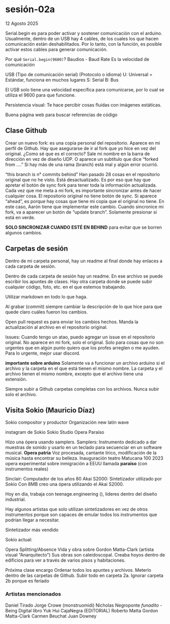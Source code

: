 # sesión-02a

12 Agosto 2025

Serial.begin es para poder activar y sostener comunicación con el arduino. Usualmente, dentro de un USB hay 4 cables, de los cuales los que hacen comunicación están deshabilitados. Por lo tanto, con la función, es posible activar estos cables para generar comunicación.

Por qué ```Serial.begin(9600)```?
Baudios - Baud Rate
Es la velocidad de comunicación

USB (Tipo de comunicación serial) (Protocolo o idioma)
U: Universal = Estándar, funciona en muchos lugares
S: Serial
B: Bus

El USB solo tiene una velocidad específica para comunicarse, por lo cual se utiliza el 9600 para que funcione.

Persistencia visual: Te hace percibir cosas fluidas con imágenes estáticas.

Buena página web para buscar referencias de código

## Clase Github

Crear un nuevo fork: es una copia personal del repositorio. Aparece en mi perfil de Github. Hay que asegurarse de ir al fork que yo hice en vez del original. ¿Como sé que es el correcto? Sale mi nombre en la barra de dirección en vez de diseño UDP. O aparece un subtítulo que dice “forked from ….”
Si hay más de una rama (branch) está mal y algún error ocurrió.

“this branch is n° commits behind” Han pasado 28 cosas en el repositorio original que no he visto. Está desactualizado. Es por eso que hay que apretar el botón de sync fork para tener toda la información actualizada. Cada vez que me meta a mi fork, es importante sincronizar antes de hacer cualquier cosa. El repositorio original no tiene botón de sync.
Si aparece “ahead”, es porque hay cosas que tiene mi copia que el original no tiene. En este caso, Aarón tiene que implementar este cambio.
Cuando sincronice mi fork, va a aparecer un botón de “update branch”. Solamente presionar si está en verde.

**SOLO SINCRONIZAR CUANDO ESTÉ EN BEHIND** para evitar que se borren algunos cambios.

## Carpetas de sesión

Dentro de mi carpeta personal, hay un readme al final donde hay enlaces a cada carpeta de sesión.

Dentro de cada carpeta de sesión hay un readme. En ese archivo se puede escribir los apuntes de clases. Hay otra carpeta donde se puede subir cualquier código, foto, etc. en el que estemos trabajando.

Utilizar markdown en todo lo que haga.

Al grabar (commit) siempre cambiar la descripción de lo que hice para que quede claro cuáles fueron los cambios.

Open pull request es para enviar los cambios hechos. Manda la actualización al archivo en el repositorio original.

Issues: Cuando tengo un atao, puedo agregar un issue en el repositorio original. No aparece en mi fork, solo el original. Solo para cosas que no son urgentes que en algún punto quiero que los profes arreglen o me ayuden. Para lo urgente, mejor usar discord.

**importante sobre arduino**
Solamente va a funcionar un archivo arduino si el archivo y la carpeta en el que está tienen el mismo nombre.
La carpeta y el archivo tienen el mismo nombre, excepto que el archivo tiene una extensión.

Siempre subir a Github carpetas completas con los archivos. Nunca subir solo el archivo.

## Visita Sokio (Mauricio Díaz)

Sokio compositor y productor
Organización new latin wave

instagram de Sokio
Sokio Studio
Opera Paraíso

Hizo una ópera usando samplers.
Samplers: Instrumento dedicado a dar muestras de sonido y usarlo en un teclado para secuenciar en un software musical.
**Opera patria**
Voz procesada, cantante lírico, modificación de la música hasta encontrar su belleza.
Inauguración teatro Matucana 100
2023 opera experimental sobre inmigración a EEUU llamada **paraíso** (con instrumentos reales)

Sinclair: Computador de los años 80
Akai S2000: Sintetizador utilizado por Sokio
Con 8MB creo una ópera utilizando el Akai S2000.

Hoy en día, trabaja con teenage.engineering (), lideres dentro del diseño industrial.

Hay algunos artistas que solo utilizan sintetizadores en vez de otros instrumentos porque son capaces de emular todos los instrumentos que podrían llegar a necesitar.

Sintetizador más vendido

Sokio actual:

Opera Splitting/Absence
Vida y obra sobre Gordon Matta-Clark (artista visual “Anarquitecto”) Sus obras son caleidoscopal. Creaba hoyos dentro de edificios para ver a través de varios pisos y habitaciones.

Próxima clase encargo
Ordenar todos los apuntes y archivos. Meterlo dentro de las carpetas de Github.
Subir todo en carpeta 2a. Ignorar carpeta 2b porque es feriado

### Artistas mencionados

Daniel Tirado
Jorge Crowe (monstruomidi)
Nicholas Negroponte *funadito* - Being Digital libro
Yuk Hui
CajaNegra (EDITORIAL)
Roberto Matta
Gordon Matta-Clark
Carmen Beuchat
Juan Downey
